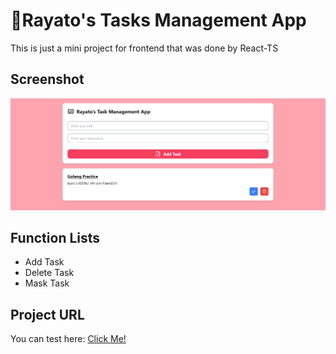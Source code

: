 <h1>📑Rayato's Tasks Management App</h1>
<p>This is just a mini project for frontend that was done by React-TS</p>

<h2>Screenshot</h2>
<img src="./screenshot/sample.png">

<h2>Function Lists</h2>
<ul>
    <li>Add Task</li>
    <li>Delete Task</li>
    <li>Mask Task</li>
</ul>

<h2>Project URL</h2>
<p>You can test here: <a href="https://rayato159.github.io/Task-Management-React-TS/">Click Me!</a></p>
